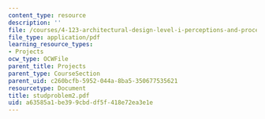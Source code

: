 ```yaml
---
content_type: resource
description: ''
file: /courses/4-123-architectural-design-level-i-perceptions-and-processes-fall-2003/a63585a1be399cbddf5f418e72ea3e1e_studproblem2.pdf
file_type: application/pdf
learning_resource_types:
- Projects
ocw_type: OCWFile
parent_title: Projects
parent_type: CourseSection
parent_uid: c260bcfb-5952-044a-8ba5-350677535621
resourcetype: Document
title: studproblem2.pdf
uid: a63585a1-be39-9cbd-df5f-418e72ea3e1e
---
```

